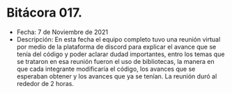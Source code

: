 # Bitácora 017.
- Fecha: 7 de Noviembre de 2021
- Descripción: En esta fecha el equipo completo tuvo una reunión virtual por medio de la plataforma de discord para explicar el avance que se tenía del código y poder aclarar dudad importantes, entro los temas que se trataron en esa reunión fueron el uso de bibliotecas, la manera en que cada integrante modificaría el código, los avances que se esperaban obtener y los avances que ya se tenían. La reunión duró al rededor de 2 horas.
